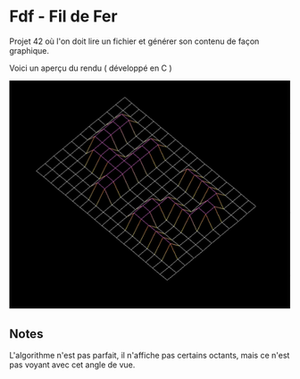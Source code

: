 Fdf - Fil de Fer
====================

Projet 42 où l'on doit lire un fichier et générer son contenu de façon graphique.

Voici un aperçu du rendu ( développé en C )

![Exemple de génération](/small.png?raw=true "Exemple de génération")

## Notes

L'algorithme n'est pas parfait, il n'affiche pas certains octants, mais ce n'est pas voyant avec cet angle de vue.
